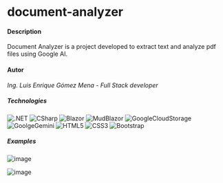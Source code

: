 # document-analyzer

#### Description
Document Analyzer is a project developed to extract text and analyze pdf files using Google AI.

#### Autor

*Ing. Luis Enrique Gómez Mena - Full Stack developer* 

##### Technologies
<div style="display: inline-block;">
   <img alt=".NET" src="https://img.shields.io/badge/.NET-5C2D91?style=for-the-badge&logo=.net&logoColor=white"> 
   <img alt="CSharp" src="https://img.shields.io/badge/C%23-239120?style=for-the-badge&logo=c-sharp&logoColor=white"> 
   <img alt="Blazor" src="https://img.shields.io/badge/blazor-512BD4?style=for-the-badge&logo=blazor&logoColor=white">    
   <img alt="MudBlazor" src="https://img.shields.io/badge/MudBlazor-512BD4?style=for-the-badge&logo=blazor&logoColor=white">    
   <img alt="GoogleCloudStorage" src="https://img.shields.io/badge/google%20cloud%20storage-AECBFA?style=for-the-badge&logo=googlecloudstorage&logoColor=black"> 
   <img alt="GoolgeGemini" src="https://img.shields.io/badge/google%20gemini-8E75B2?style=for-the-badge&logo=googlegemini&logoColor=white">
   <img alt="HTML5" src="https://img.shields.io/badge/HTML5-E34F26?style=for-the-badge&logo=html5&logoColor=white"> 
   <img alt="CSS3" src="https://img.shields.io/badge/CSS3-1572B6?style=for-the-badge&logo=css3&logoColor=white"> 
   <img alt="Bootstrap" src="https://img.shields.io/badge/Bootstrap-563D7C?style=for-the-badge&logo=bootstrap&logoColor=white"> 
 </div>

##### Examples

![image](https://github.com/user-attachments/assets/03c70f25-fb2b-41a3-b3c8-c9c7e1341ffd)

![image](https://github.com/user-attachments/assets/885accb7-f6f2-4029-8230-943ce305806e)
